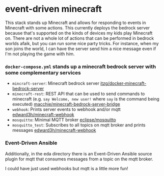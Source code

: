 # event-driven minecraft

This stack stands up Minecraft and allows for responding to events in Minecraft with some actions. This currently deploys the bedrock server because that's supported on the kinds of devices my kids play Minecraft on. There are not a whole lot of actions that can be performed in bedrock worlds afaik, but you can run some nice party tricks. For instance, when my son joins the world, I can have the server send him a nice message even if I'm not playing the game with him.

### `docker-compose.yml` stands up a minecraft bedrock server with some complementary services
  - `mincraft-server`: Minecraft bedrock server  [itzg/docker-minecraft-bedrock-server](https://github.com/itzg/docker-minecraft-bedrock-server) 
  - `minecraft-rest`: REST API that can be used to send commands to minecraft (e.g. `say Welcome, new user!` where `say` is the command being executed) [macchie/minecraft-bedrock-server-bridge](https://github.com/macchie/minecraft-bedrock-server-bridge)
  - `webhook`: Prints server events to webhook and/or mqtt [edward3h/minecraft-webhook](https://github.com/edward3h/minecraft-webhook)
  - `mosquitto`: Minimal MQTT broker [eclipse/mosquitto](https://github.com/eclipse/mosquitto)
  - `mosquitto_test`: Subscribes to all topics on mqtt broker and prints messages [edward3h/minecraft-webhook](https://github.com/edward3h/docker-bds-integration-test/blob/029cd5f62241dc79d05d5fe5d584f7d246844385/docker-compose.yml#L71-L76)

### Event-Driven Ansible

Additionally, in the eda directory there is an Event-Driven Ansible source plugin for mqtt that consumes messages from a topic on the mqtt broker. 

I could have just used webhooks but mqtt is a little more fun!
